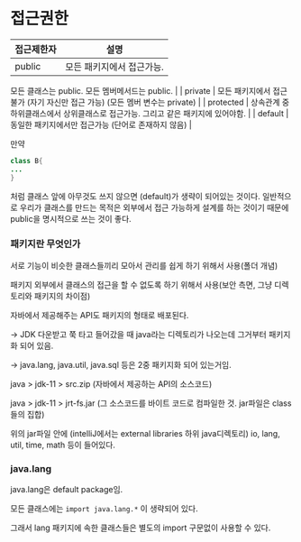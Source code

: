 # 접근권한

| 접근제한자  | 설명 |
| --- | --- |
| public  | 모든 패키지에서 접근가능.
모든 클래스는 public.
모든 멤버메서드는 public. |
| private | 모든 패키지에서 접근불가
(자기 자신만 접근 가능)
(모든 멤버 변수는 private) |
| protected | 상속관계 중 하위클래스에서 상위클래스로 접근가능. 그리고 같은 패키지에 있어야함. |
| default | 동일한 패키지에서만 접근가능
(단어로 존재하지 않음) |

만약

```java
class B{
...
}
```

처럼 클래스 앞에 아무것도 쓰지 않으면 (default)가 생략이 되어있는 것이다. 일반적으로 우리가 클래스를 만드는 목적은 외부에서 접근 가능하게 설계를 하는 것이기 때문에 public을 명시적으로 쓰는 것이 좋다.

### 패키지란 무엇인가

서로 기능이 비슷한 클래스들끼리 모아서 관리를 쉽게 하기 위해서 사용(폴더 개념)

패키지 외부에서 클래스의 접근을 할 수 없도록 하기 위해서 사용(보안 측면, 그냥 디렉토리와 패키지의 차이점)

자바에서 제공해주는 API도 패키지의 형태로 배포된다.

→ JDK 다운받고 쭉 타고 들어갔을 때 java라는 디렉토리가 나오는데 그거부터 패키지화 되어 있음.

→ java.lang, java.util, java.sql 등은 2중 패키지화 되어 있는거임.

java > jdk-11 > src.zip (자바에서 제공하는 API의 소스코드)

java > jdk-11 > jrt-fs.jar (그 소스코드를 바이트 코드로 컴파일한 것. jar파일은 class들의 집합)

위의 jar파일 안에 (intelliJ에서는 external libraries 하위 java디렉토리) io, lang, util, time, math 등이 들어있다.

### java.lang

java.lang은 default package임.

모든 클래스에는 `import java.lang.*` 이 생략되어 있다.

그래서 lang 패키지에 속한 클래스들은 별도의 import 구문없이 사용할 수 있다.